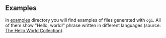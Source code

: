 ## Examples

In [examples](./examples) directory you will find examples of files generated
with `ogi`. All of them show "Hello, world!" phrase written in different
languages (source: [The Hello World
Collection](http://helloworldcollection.de/#Human)).
